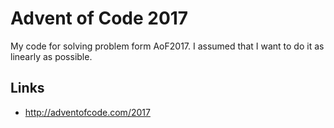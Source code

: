 # Advent of Code 2017

My code for solving problem form AoF2017. I assumed that I want to do it as linearly as possible.

## Links
* http://adventofcode.com/2017